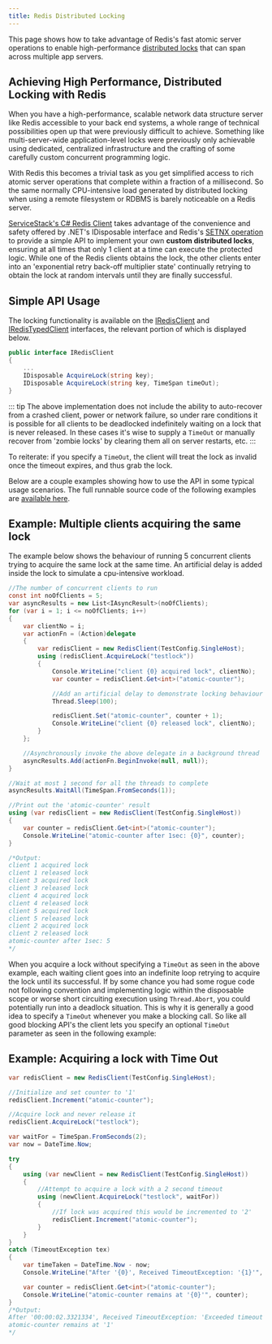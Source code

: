 ```yaml
---
title: Redis Distributed Locking
---
```


This page shows how to take advantage of Redis's fast atomic server operations to enable high-performance [distributed locks](https://redis.io/docs/reference/patterns/distributed-locks/) that can span across multiple app servers.

## Achieving High Performance, Distributed Locking with Redis 

When you have a high-performance, scalable network data structure server like Redis accessible to your back end systems, a whole range of technical possibilities open up that were previously difficult to achieve. Something like multi-server-wide application-level locks were previously only achievable using dedicated, centralized infrastructure and the crafting of some carefully custom concurrent programming logic. 

With Redis this becomes a trivial task as you get simplified access to rich atomic server operations that complete within a fraction of a millisecond. So the same normally CPU-intensive load generated by distributed locking when using a remote filesystem or RDBMS is barely noticeable on a Redis server.

[ServiceStack's C# Redis Client](https://github.com/ServiceStack/ServiceStack.Redis) takes advantage of the convenience and safety offered by .NET's IDisposable interface and Redis's [SETNX operation](https://redis.io/commands/setnx) to provide a simple API to implement your own **custom distributed locks**, ensuring at all times that only 1 client at a time can execute the protected logic. While one of the Redis clients obtains the lock, the other clients enter into an 'exponential retry back-off multiplier state' continually retrying to obtain the lock at random intervals until they are finally successful.

## Simple API Usage 

The locking functionality is available on the [IRedisClient](/redis/client) and [IRedisTypedClient](/redis/typed-client) interfaces, the relevant portion of which is displayed below.

```csharp
public interface IRedisClient
{
    ...
    IDisposable AcquireLock(string key);
    IDisposable AcquireLock(string key, TimeSpan timeOut);
}
```

::: tip
The above implementation does not include the ability to auto-recover from a crashed client, power or network failure, so under rare conditions it is possible for all clients to be deadlocked indefinitely waiting on a lock that is never released. In these cases it's wise to supply a `TimeOut` or manually recover from 'zombie locks' by clearing them all on server restarts, etc.
:::

To reiterate: if you specify a `TimeOut`, the client will treat the lock as invalid once the timeout expires, and thus grab the lock.

Below are a couple examples showing how to use the API in some typical usage scenarios. The full runnable source code of the following examples are 
[available here](https://github.com/ServiceStack/ServiceStack/blob/main/ServiceStack.Redis/tests/ServiceStack.Redis.Tests/Examples/SimpleLocks.cs).

## Example: Multiple clients acquiring the same lock 

The example below shows the behaviour of running 5 concurrent clients trying to acquire the same lock at the same time.
An artificial delay is added inside the lock to simulate a cpu-intensive workload.

```csharp
//The number of concurrent clients to run
const int noOfClients = 5;
var asyncResults = new List<IAsyncResult>(noOfClients);
for (var i = 1; i <= noOfClients; i++)
{
    var clientNo = i;
    var actionFn = (Action)delegate
    {
        var redisClient = new RedisClient(TestConfig.SingleHost);
        using (redisClient.AcquireLock("testlock"))
        {
            Console.WriteLine("client {0} acquired lock", clientNo);
            var counter = redisClient.Get<int>("atomic-counter");

            //Add an artificial delay to demonstrate locking behaviour
            Thread.Sleep(100);

            redisClient.Set("atomic-counter", counter + 1);
            Console.WriteLine("client {0} released lock", clientNo);
        }
    };

    //Asynchronously invoke the above delegate in a background thread
    asyncResults.Add(actionFn.BeginInvoke(null, null));
}

//Wait at most 1 second for all the threads to complete
asyncResults.WaitAll(TimeSpan.FromSeconds(1));

//Print out the 'atomic-counter' result
using (var redisClient = new RedisClient(TestConfig.SingleHost))
{
    var counter = redisClient.Get<int>("atomic-counter");
    Console.WriteLine("atomic-counter after 1sec: {0}", counter);
}

/*Output:
client 1 acquired lock
client 1 released lock
client 3 acquired lock
client 3 released lock
client 4 acquired lock
client 4 released lock
client 5 acquired lock
client 5 released lock
client 2 acquired lock
client 2 released lock
atomic-counter after 1sec: 5
*/
```

When you acquire a lock without specifying a `TimeOut` as seen in the above example, each waiting client goes into an indefinite loop retrying to acquire the lock until its successful. 
If by some chance you had some rogue code not following convention and implementing logic within the disposable scope or worse short circuiting execution using `Thread.Abort`, 
you could potentially run into a deadlock situation. This is why it is generally a good idea to specify a `TimeOut` whenever you make a blocking call. So like all good blocking API's 
the client lets you specify an optional `TimeOut` parameter as seen in the following example:

## Example: Acquiring a lock with Time Out 

```csharp
var redisClient = new RedisClient(TestConfig.SingleHost);

//Initialize and set counter to '1'
redisClient.Increment("atomic-counter"); 

//Acquire lock and never release it
redisClient.AcquireLock("testlock");

var waitFor = TimeSpan.FromSeconds(2);
var now = DateTime.Now;

try
{
    using (var newClient = new RedisClient(TestConfig.SingleHost))
    {
        //Attempt to acquire a lock with a 2 second timeout
        using (newClient.AcquireLock("testlock", waitFor))
        {
            //If lock was acquired this would be incremented to '2'
            redisClient.Increment("atomic-counter"); 
        }
    }
}
catch (TimeoutException tex)
{
    var timeTaken = DateTime.Now - now;
    Console.WriteLine("After '{0}', Received TimeoutException: '{1}'", timeTaken, tex.Message);

    var counter = redisClient.Get<int>("atomic-counter");
    Console.WriteLine("atomic-counter remains at '{0}'", counter);
}
/*Output:
After '00:00:02.3321334', Received TimeoutException: 'Exceeded timeout of 00:00:02'
atomic-counter remains at '1'
*/
```
